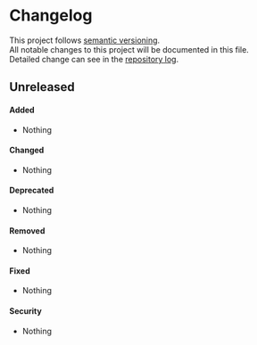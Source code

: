 # Changelog 
This project follows [semantic versioning](https://semver.org/).  
All notable changes to this project will be documented in this file.  
Detailed change can see in the [repository log](https://github.com/mobicms/mobicms/commits/).

## Unreleased

#### Added
- Nothing

#### Changed
- Nothing

#### Deprecated
- Nothing

#### Removed
- Nothing

#### Fixed
- Nothing

#### Security
- Nothing

